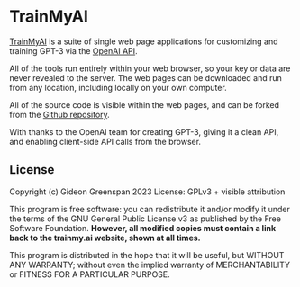 TrainMyAI
=========

[TrainMyAI](https://trainmy.ai/) is a suite of single web page applications for customizing and training GPT-3 via the [OpenAI API](https://openai.com/api/).

All of the tools run entirely within your web browser, so your key or data are never revealed to the server. The web pages can be downloaded and run from any location, including locally on your own computer.

All of the source code is visible within the web pages, and can be forked from the [Github repository](https://github.com/gidgreen/trainmyai).

With thanks to the OpenAI team for creating GPT-3, giving it a clean API, and enabling client-side API calls from the browser.


License
-------

Copyright (c) Gideon Greenspan 2023
License: GPLv3 + visible attribution

This program is free software: you can redistribute it and/or modify it under the terms of the GNU General Public License v3 as published by the Free Software Foundation. **However, all modified copies must contain a link back to the trainmy.ai website, shown at all times.**

This program is distributed in the hope that it will be useful, but WITHOUT ANY WARRANTY; without even the implied warranty of MERCHANTABILITY or FITNESS FOR A PARTICULAR PURPOSE.
